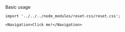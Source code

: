 Basic usage

```
import '../../../node_modules/reset-css/reset.css';

<Navigation>Click me!</Navigation>
```

